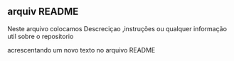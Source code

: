 ## **arquiv README**

Neste arquivo colocamos Descreciçao ,instruções ou qualquer informação util sobre o repositorio         

acrescentando um novo texto no arquivo README